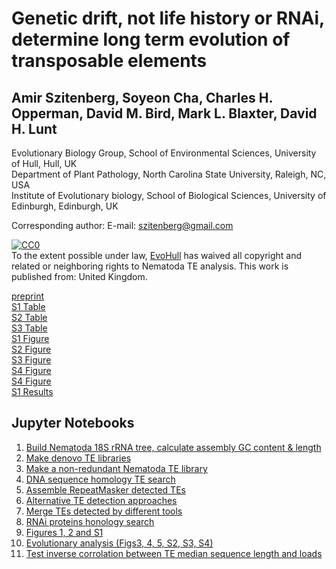 # Genetic drift, not life history or RNAi, determine long term evolution of transposable elements
## Amir Szitenberg, Soyeon Cha, Charles H. Opperman, David M. Bird, Mark L. Blaxter, David H. Lunt

Evolutionary Biology Group, School of Environmental Sciences, University of Hull, Hull, UK   
Department of Plant Pathology, North Carolina State University, Raleigh, NC, USA  
Institute of Evolutionary biology, School of Biological Sciences, University of Edinburgh, Edinburgh, UK  

Corresponding author: E-mail: szitenberg@gmail.com  

<p xmlns:dct="http://purl.org/dc/terms/" xmlns:vcard="http://www.w3.org/2001/vcard-rdf/3.0#">
  <a rel="license"
     href="http://creativecommons.org/publicdomain/zero/1.0/">
    <img src="http://i.creativecommons.org/p/zero/1.0/88x31.png" style="border-style: none;" alt="CC0" />
  </a>
  <br />
  To the extent possible under law,
  <a rel="dct:publisher"
     href="http://www.evohull.org/">
    <span property="dct:title">EvoHull</span></a>
  has waived all copyright and related or neighboring rights to
  <span property="dct:title">Nematoda TE analysis</span>.
This work is published from:
<span property="vcard:Country" datatype="dct:ISO3166"
      content="GB" about="http://www.evohull.org/">
  United Kingdom</span>.
</p>
  
[preprint](http://biorxiv.org/content/early/2015/12/20/034884.abstract)  
[S1 Table](https://dx.doi.org/10.6084/m9.figshare.2056107.v1)  
[S2 Table](https://dx.doi.org/10.6084/m9.figshare.2056080.v1)  
[S3 Table](https://dx.doi.org/10.6084/m9.figshare.2056083.v1)  
[S1 Figure](https://dx.doi.org/10.6084/m9.figshare.2056086.v1)  
[S2 Figure](https://dx.doi.org/10.6084/m9.figshare.2056089.v1)  
[S3 Figure](https://dx.doi.org/10.6084/m9.figshare.2056092.v1)  
[S4 Figure](https://dx.doi.org/10.6084/m9.figshare.2056098.v1)   
[S4 Figure](https://dx.doi.org/10.6084/m9.figshare.2056098.v1)  
[S1 Results](https://dx.doi.org/10.6084/m9.figshare.2056107.v1)  

## Jupyter Notebooks

1. [Build Nematoda 18S rRNA tree, calculate assembly GC content & length](https://github.com/HullUni-bioinformatics/Nematoda-TE-Evolution/blob/master/18S_tree.ipynb)  
2. [Make denovo TE libraries](https://github.com/HullUni-bioinformatics/Nematoda-TE-Evolution/blob/master/Example_RepeatModeler_Run.ipynb)  
3. [Make a non-redundant Nematoda TE library](https://github.com/HullUni-bioinformatics/Nematoda-TE-Evolution/blob/master/non_redundant_Nematoda_TE_lib.ipynb)  
4. [DNA sequence homology TE search](https://github.com/HullUni-bioinformatics/Nematoda-TE-Evolution/blob/master/RepeatMasker.ipynb)    
5. [Assemble RepeatMasker detected TEs](https://github.com/HullUni-bioinformatics/Nematoda-TE-Evolution/blob/master/OneCodeToFindThemAll.ipynb)    
6. [Alternative TE detection approaches](https://github.com/HullUni-bioinformatics/Nematoda-TE-Evolution/blob/master/TransposonPSI_and_LTRHarvest.ipynb)  
7. [Merge TEs detected by different tools](https://github.com/HullUni-bioinformatics/Nematoda-TE-Evolution/blob/master/Integrated_TE_search_results.ipynb)  
8. [RNAi proteins honology search](https://github.com/HullUni-bioinformatics/Nematoda-TE-Evolution/blob/master/8_Search_RNAi_TE_silencing_pathway_proteins.ipynb)   
9. [Figures 1, 2 and S1](https://github.com/HullUni-bioinformatics/Nematoda-TE-Evolution/blob/master/9_Figure1%262%26S1_No_WTSI_genomes.ipynb)   
10. [Evolutionary analysis (Figs3, 4, 5, S2, S3, S4)](https://github.com/HullUni-bioinformatics/Nematoda-TE-Evolution/blob/master/10_EvolutionaryAnalysis.ipynb)  
11. [Test inverse corrolation between TE median sequence length and loads](https://github.com/HullUni-bioinformatics/Nematoda-TE-Evolution/blob/master/11_Ectopic_recombination_signature.ipynb)  